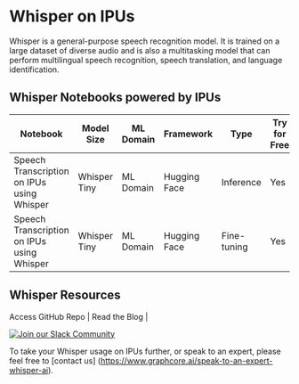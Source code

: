 # Whisper on IPUs
Whisper is a general-purpose speech recognition model. It is trained on a large dataset of diverse audio and is also a multitasking model that can perform multilingual speech recognition, speech translation, and language identification.

## Whisper Notebooks powered by IPUs

| Notebook  | Model Size | ML Domain | Framework | Type | Try for Free | 1-click Access
| ------------- | ------------- | ------------- | ------------- | ------------- | ------------- | ------------- |
| Speech Transcription on IPUs using Whisper | Whisper Tiny | ML Domain | Hugging Face | Inference | Yes | [BUTTON]
| Speech Transcription on IPUs using Whisper | Whisper Tiny | ML Domain | Hugging Face | Fine-tuning | Yes | [BUTTON]

## Whisper Resources
Access GitHub Repo | Read the Blog | 


[![Join our Slack Community](https://img.shields.io/badge/Slack-Join%20Graphcore's%20Community-blue?style=flat-square&logo=slack)](https://www.graphcore.ai/join-community)

To take your Whisper usage on IPUs further, or speak to an expert, please feel free to [contact us] (https://www.graphcore.ai/speak-to-an-expert-whisper-ai).

